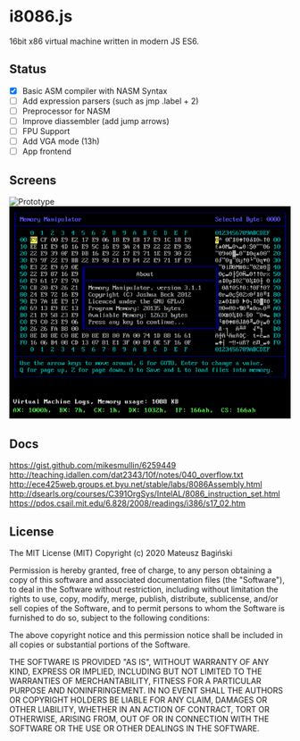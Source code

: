# i8086.js
16bit x86 virtual machine written in modern JS ES6.

## Status
- [x] Basic ASM compiler with NASM Syntax
- [ ] Add expression parsers (such as jmp .label + 2)
- [ ] Preprocessor for NASM
- [ ] Improve diassembler (add jump arrows)
- [ ] FPU Support
- [ ] Add VGA mode (13h)
- [ ] App frontend

## Screens
![Prototype](/doc/screen.gif)
![Prototype](/doc/screen-2.png)

## Docs
https://gist.github.com/mikesmullin/6259449
http://teaching.idallen.com/dat2343/10f/notes/040_overflow.txt
http://ece425web.groups.et.byu.net/stable/labs/8086Assembly.html
http://dsearls.org/courses/C391OrgSys/IntelAL/8086_instruction_set.html
https://pdos.csail.mit.edu/6.828/2008/readings/i386/s17_02.htm

## License
The MIT License (MIT)
Copyright (c) 2020 Mateusz Bagiński

Permission is hereby granted, free of charge, to any person obtaining a copy of this software and associated documentation files (the "Software"), to deal in the Software without restriction, including without limitation the rights to use, copy, modify, merge, publish, distribute, sublicense, and/or sell copies of the Software, and to permit persons to whom the Software is furnished to do so, subject to the following conditions:

The above copyright notice and this permission notice shall be included in all copies or substantial portions of the Software.

THE SOFTWARE IS PROVIDED "AS IS", WITHOUT WARRANTY OF ANY KIND, EXPRESS OR IMPLIED, INCLUDING BUT NOT LIMITED TO THE WARRANTIES OF MERCHANTABILITY, FITNESS FOR A PARTICULAR PURPOSE AND NONINFRINGEMENT. IN NO EVENT SHALL THE AUTHORS OR COPYRIGHT HOLDERS BE LIABLE FOR ANY CLAIM, DAMAGES OR OTHER LIABILITY, WHETHER IN AN ACTION OF CONTRACT, TORT OR OTHERWISE, ARISING FROM, OUT OF OR IN CONNECTION WITH THE SOFTWARE OR THE USE OR OTHER DEALINGS IN THE SOFTWARE.
